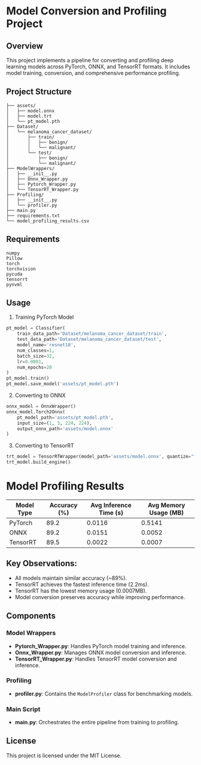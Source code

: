 # Model Conversion and Profiling Project

## Overview

This project implements a pipeline for converting and profiling deep learning models across PyTorch, ONNX, and TensorRT formats. It includes model training, conversion, and comprehensive performance profiling.

## Project Structure
```
├── assets/
│   ├── model.onnx
│   ├── model.trt
│   └── pt_model.pth
├── Dataset/
│   └── melanoma_cancer_dataset/
│       ├── train/
│       │   ├── benign/
│       │   └── malignant/
│       └── test/
│           ├── benign/
│           └── malignant/
├── ModelWrappers/
│   ├── __init__.py
│   ├── Onnx_Wrapper.py
│   ├── Pytorch_Wrapper.py
│   └── TensorRT_Wrapper.py
├── Profiling/
│   ├── __init__.py
│   └── profiler.py
├── main.py
├── requirements.txt
└── model_profiling_results.csv

```

## Requirements
```
numpy
Pillow
torch
torchvision
pycuda
tensorrt
pynvml

```

## Usage

1. Training PyTorch Model

```python 
pt_model = Classifier(
    train_data_path='Dataset/melanoma_cancer_dataset/train',
    test_data_path='Dataset/melanoma_cancer_dataset/test',
    model_name='resnet18',
    num_classes=1,
    batch_size=32,
    lr=0.0001,
    num_epochs=20
)
pt_model.train()
pt_model.save_model('assets/pt_model.pth')
```
2. Converting to ONNX

```python
onnx_model = OnnxWrapper()
onnx_model.Torch2Onnx(
    pt_model_path='assets/pt_model.pth',
    input_size=(1, 3, 224, 224),
    output_onnx_path='assets/model.onnx'
)
```
3. Converting to TensorRT

```python
trt_model = TensorRTWrapper(model_path='assets/model.onnx', quantize="fp16")
trt_model.build_engine()
```

# Model Profiling Results

| Model Type | Accuracy (%) | Avg Inference Time (s) | Avg Memory Usage (MB) |
|------------|--------------|-------------------------|------------------------|
| PyTorch    | 89.2         | 0.0116                 | 0.5141                |
| ONNX       | 89.2         | 0.0151                 | 0.0052                |
| TensorRT   | 89.5         | 0.0022                 | 0.0007                |

## Key Observations:
- All models maintain similar accuracy (~89%).
- TensorRT achieves the fastest inference time (2.2ms).
- TensorRT has the lowest memory usage (0.0007MB).
- Model conversion preserves accuracy while improving performance.

## Components

### Model Wrappers
- **Pytorch_Wrapper.py**: Handles PyTorch model training and inference.
- **Onnx_Wrapper.py**: Manages ONNX model conversion and inference.
- **TensorRT_Wrapper.py**: Handles TensorRT model conversion and inference.

### Profiling
- **profiler.py**: Contains the `ModelProfiler` class for benchmarking models.

### Main Script
- **main.py**: Orchestrates the entire pipeline from training to profiling.

## License
This project is licensed under the MIT License.

